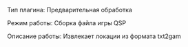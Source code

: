 Тип плагина:
    Предварительная обработка

Режим работы:
    Сборка файла игры QSP

Описание работы:
    Извлекает локации из формата txt2gam
